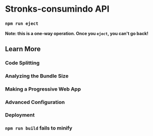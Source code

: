 # Stronks-consumindo API


### `npm run eject`

**Note: this is a one-way operation. Once you `eject`, you can't go back!**


## Learn More

### Code Splitting

### Analyzing the Bundle Size


### Making a Progressive Web App


### Advanced Configuration



### Deployment



### `npm run build` fails to minify
